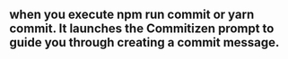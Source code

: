 ## when you execute npm run commit or yarn commit. It launches the Commitizen prompt to guide you through creating a commit message.
